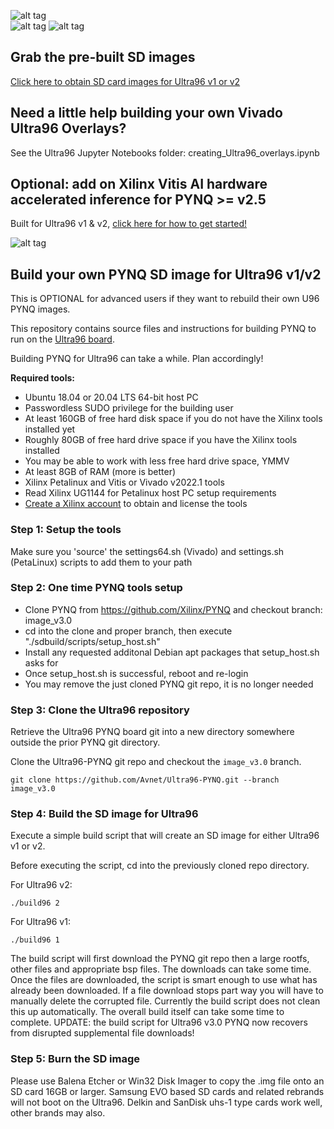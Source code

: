 ![alt tag](./ultra96-pynq.png)\
![alt tag](./ultra96_v2-pynq.png)
![alt tag](./software.png)

## Grab the pre-built SD images
[Click here to obtain SD card images for Ultra96 v1 or v2](http://www.pynq.io/board.html)

## Need a little help building your own Vivado Ultra96 Overlays?
See the Ultra96 Jupyter Notebooks folder: creating_Ultra96_overlays.ipynb

## Optional: add on Xilinx Vitis AI hardware accelerated inference for PYNQ >= v2.5
Built for Ultra96 v1 & v2, [click here for how to get started!](https://github.com/Xilinx/DPU-PYNQ)

![alt tag](./pynq-dpu.jpeg)

## Build your own PYNQ SD image for Ultra96 v1/v2
This is OPTIONAL for advanced users if they want to rebuild their own U96 PYNQ images.

This repository contains source files and instructions for building PYNQ to run on the [Ultra96 board](http://zedboard.org/product/ultra96-v2-development-board).

Building PYNQ for Ultra96 can take a while.  Plan accordingly!

**Required tools:**
* Ubuntu 18.04 or 20.04 LTS 64-bit host PC 
* Passwordless SUDO privilege for the building user
* At least 160GB of free hard disk space if you do not have the Xilinx tools installed yet
* Roughly 80GB of free hard drive space if you have the Xilinx tools installed
* You may be able to work with less free hard drive space, YMMV
* At least 8GB of RAM (more is better)
* Xilinx Petalinux and Vitis or Vivado v2022.1 tools
* Read Xilinx UG1144 for Petalinux host PC setup requirements
* [Create a Xilinx account](https://www.xilinx.com/registration/create-account.html) to obtain and license the tools

### Step 1: Setup the tools
Make sure you 'source' the settings64.sh (Vivado) and settings.sh (PetaLinux) scripts to add them to your path 

### Step 2: One time PYNQ tools setup
* Clone PYNQ from https://github.com/Xilinx/PYNQ and checkout branch: image_v3.0
* cd into the clone and proper branch, then execute "./sdbuild/scripts/setup_host.sh"
* Install any requested additonal Debian apt packages that setup_host.sh asks for
* Once setup_host.sh is successful, reboot and re-login
* You may remove the just cloned PYNQ git repo, it is no longer needed

### Step 3: Clone the Ultra96 repository
Retrieve the Ultra96 PYNQ board git into a new directory somewhere outside the prior PYNQ git directory.

Clone the Ultra96-PYNQ git repo and checkout the `image_v3.0` branch.

```shell
git clone https://github.com/Avnet/Ultra96-PYNQ.git --branch image_v3.0
```

### Step 4: Build the SD image for Ultra96
Execute a simple build script that will create an SD image for either Ultra96 v1 or v2.

Before executing the script, cd into the previously cloned repo directory.

For Ultra96 v2:
```shell
./build96 2
```
For Ultra96 v1:
```shell
./build96 1
```

The build script will first download the PYNQ git repo then a large rootfs, other files and appropriate bsp files. The downloads can take some time.
Once the files are downloaded, the script is smart enough to use what has already been downloaded. If a file download stops part way you will have to manually delete the corrupted file. Currently the build script does not clean this up automatically. The overall build itself can take some time to complete.  UPDATE: the build script for Ultra96 v3.0 PYNQ now recovers from disrupted supplemental file downloads!

### Step 5: Burn the SD image
Please use Balena Etcher or Win32 Disk Imager to copy the .img file onto an SD card 16GB or larger.  Samsung EVO based SD cards and related rebrands will not boot on the Ultra96.  Delkin and SanDisk uhs-1 type cards work well, other brands may also.
